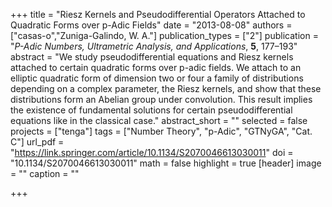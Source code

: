 +++
title = "Riesz Kernels and Pseudodifferential Operators Attached to Quadratic Forms over p-Adic Fields"
date = "2013-08-08"
authors = ["casas-o","Zuniga-Galindo, W. A."]
publication_types = ["2"]
publication = "*P-Adic Numbers, Ultrametric Analysis, and Applications*, **5**, 177–193"
abstract = "We study pseudodifferential equations and Riesz kernels attached to certain quadratic forms over p-adic fields. We attach to an elliptic quadratic form of dimension two or four a family of distributions depending on a complex parameter, the Riesz kernels, and show that these distributions form an Abelian group under convolution. This result implies the existence of fundamental solutions for certain pseudodifferential equations like in the classical case."
abstract_short = ""
selected = false
projects = ["tenga"]
tags = ["Number Theory", "p-Adic", "GTNyGA", "Cat. C"]
url_pdf = "https://link.springer.com/article/10.1134/S2070046613030011"
doi = "10.1134/S2070046613030011"
math = false
highlight = true
[header]
image = ""
caption = ""

+++

